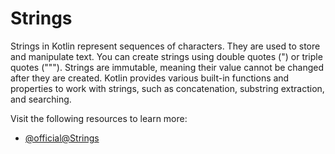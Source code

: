 # Strings

Strings in Kotlin represent sequences of characters. They are used to store and manipulate text. You can create strings using double quotes (") or triple quotes ("""). Strings are immutable, meaning their value cannot be changed after they are created. Kotlin provides various built-in functions and properties to work with strings, such as concatenation, substring extraction, and searching.

Visit the following resources to learn more:

- [@official@Strings](https://kotlinlang.org/docs/strings.html)